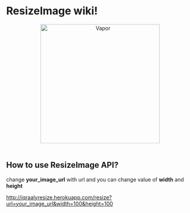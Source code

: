 # ResizeImage wiki!

<p align="center">
    <img src="https://avatars3.githubusercontent.com/u/17364220?s=400&v=4" width="320" alt="Vapor">
    <br>
    <br>
</p>


## How to use ResizeImage API?

change **your_image_url** with url and you can change value of **width** and **height**

http://iqraalyresize.herokuapp.com/resize?url=your_image_url&width=100&height=100
